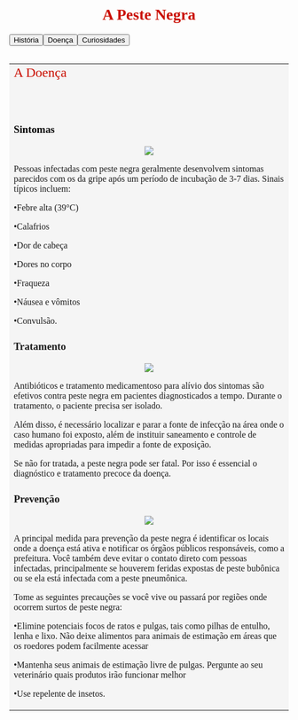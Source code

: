 <!DOCTYPE html>
<html lang="pt-br">
<meta charset=UTF-8>
<html>
<title>O Mal do Século XIV</title>
<head>
<body>
<font face=verdana>
<div align="center"> <h1> <font color="scarlet"> A Peste Negra </h1> </div> </font>

<table width="723" align="center" border="0" background="barra.png">
 <input type="button"  value="História" onclick="location.href='file:///C:/Users/rosi/Desktop/Site/historia.html%20pagina.html' ">  

<input type="button" value="Doença" onclick="location.href='file:///C:/Users/rosi/Desktop/Site/doença.html%20pagina.html' ">

<input type="button" value="Curiosidades" onclick="location.href='file:///C:/Users/rosi/Desktop/Site/curiosidades.html%20pagina.html' ">



<table width="723" align="center" bgcolor="#F5F5F5"><td><font color="scarlet" 
size="+2">A Doença</font>

<font color="black" size="3"><br><br>
<h3> Sintomas </h3>

<div align="center"><img src="pestenegra1.jpg"></font></div>

<p>Pessoas infectadas com peste negra geralmente desenvolvem sintomas parecidos com os da gripe após um período de incubação de 3-7 dias. Sinais típicos incluem:</p>

<p>•Febre alta (39°C)</p>
<p>•Calafrios</p>
<p>•Dor de cabeça</p>
<p>•Dores no corpo</p>
<p>•Fraqueza</p>
<p>•Náusea e vômitos</p>
<p>•Convulsão.</p>

<h3> Tratamento </h3>
<div align="center"><img src="pestenegra2.jpg"></font></div>
<p>Antibióticos e tratamento medicamentoso para alívio dos sintomas são efetivos contra peste negra em pacientes diagnosticados a tempo. Durante o tratamento, o paciente precisa ser isolado.</p>

<p>Além disso, é necessário localizar e parar a fonte de infecção na área onde o caso humano foi exposto, além de instituir saneamento e controle de medidas apropriadas para impedir a fonte de exposição.</p>

<p>Se não for tratada, a peste negra pode ser fatal. Por isso é essencial o diagnóstico e tratamento precoce da doença.</p>

<h3> Prevenção </h3>
<div align="center"><img src="pestenegra3.jpg"></font></div>
<p>A principal medida para prevenção da peste negra é identificar os locais onde a doença está ativa e notificar os órgãos públicos responsáveis, como a prefeitura. Você também deve evitar o contato direto com pessoas infectadas, principalmente se houverem feridas expostas de peste bubônica ou se ela está infectada com a peste pneumônica.</p>

<p>Tome as seguintes precauções se você vive ou passará por regiões onde ocorrem surtos de peste negra:</p>

<p>•Elimine potenciais focos de ratos e pulgas, tais como pilhas de entulho, lenha e lixo. Não deixe alimentos para animais de estimação em áreas que os roedores podem facilmente acessar</p>
<p>•Mantenha seus animais de estimação livre de pulgas. Pergunte ao seu veterinário quais produtos irão funcionar melhor</p>
<p>•Use repelente de insetos.</p>

</td>
</table>

</head>
</body>
</html>

